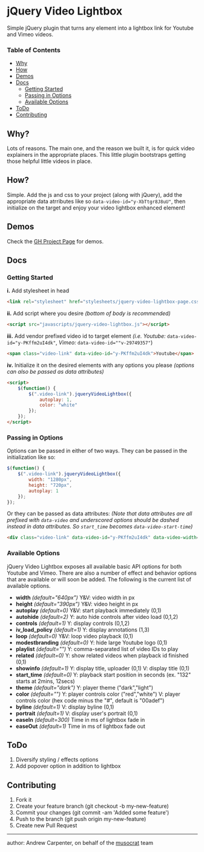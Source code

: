 jQuery Video Lightbox
=====================

Simple jQuery plugin that turns any element into a lightbox link for Youtube and Vimeo videos. 

### Table of Contents
- [Why](#why)    
- [How](#how)    
- [Demos](#demos)    
- [Docs](#docs)
  - [Getting Started](#getting-started)    
  - [Passing in Options](#passing-in-options)    
  - [Available Options](#available-options)
- [ToDo](#todo)           
- [Contributing](#contributing)        

Why?
----
Lots of reasons. The main one, and the reason we built it, is for quick video explainers in the appropriate places. This little plugin bootstraps getting those helpful little videos in place.

How?
----
Simple. Add the js and css to your project (along with jQuery), add the appropriate data atrributes like so `data-video-id="y-XbTtgr8J8uU"`, then initialize on the target and enjoy your video lightbox enhanced element!

Demos
----
Check the [GH Project Page](http://musocrat.github.io/jquery-video-lightbox/) for demos.

Docs
----

### Getting Started
**i.**   Add stylesheet in head
```html
<link rel="stylesheet" href="stylesheets/jquery-video-lightbox-page.css">
```
**ii.**  Add script where you desire *(bottom of body is recommended)*
```html
<script src="javascripts/jquery-video-lightbox.js"></script>
```
**iii.** Add vendor prefixed video id to target element *(i.e. Youtube:* `data-video-id="y-PKffm2uI4dk"`, *Vimeo:* `data-video-id=""v-29749357"`)
```html
<span class="video-link" data-video-id="y-PKffm2uI4dk">Youtube</span>
```
**iv.**  Initialize it on the desired elements with any options you please *(options can also be passed as data attributes)*
```html
<script>
    $(function() {
        $(".video-link").jqueryVideoLightbox({
            autoplay: 1,
            color: "white"
        });
    });
</script>
```

### Passing in Options
Options can be passed in either of two ways. They can be passed in the initialization like so:
```javascript
$(function() {
    $(".video-link").jqueryVideoLightbox({
        width: "1280px",
        height: "720px",
        autoplay: 1
    });
});
```
Or they can be passed as data attributes: *(Note that data attributes are all prefixed with `data-video` and underscored options should be dashed instead in data attributes. So `start_time` becomes `data-video-start-time`)*
```html
<div class="video-link" data-video-id="y-PKffm2uI4dk" data-video-width="1280px" data-video-height="720px" data-video-autoplay="1" ></div>
```

### Available Options
jQuery Video Lightbox exposes all available basic API options for both Youtube and Vimeo. There are also a number of effect and behavior options that are available or will soon be added. The following is the current list of available options.

- **width** *(default="640px")*
	Y&V: video width in px
- **height** *(default="390px")*
	Y&V: video height in px
- **autoplay** *(default=0)*
	Y&V: start playback immediately (0,1)
- **autohide** *(default=2)*
	Y: auto hide controls after video load (0,1,2)
- **controls** *(default=1)*
	Y: display controls (0,1,2)
- **iv_load_policy** *(default=1)*
	Y: display annotations (1,3)
- **loop** *(default=0)*
	Y&V: loop video playback (0,1)
- **modestbranding** *(default=0)*
	Y: hide large Youtube logo (0,1)
- **playlist** *(default="")*
	Y: comma-separated list of video IDs to play
- **related** *(default=0)*
	Y: show related videos when playback id finished (0,1)
- **showinfo** *(default=1)*
	Y: display title, uploader (0,1)  V: display title (0,1)
- **start_time** *(default=0)*
	Y: playback start position in seconds (ex. "132" starts at 2mins, 12secs)
- **theme** *(default="dark")*
	Y: player theme ("dark","light")
- **color** *(default="")*
	Y: player controls color ("red","white") V: player controls color (hex code minus the "#", default is "00adef")
- **byline** *(default=1)*
	V: display byline (0,1)
- **portrait** *(default=1)*
	V: display user's portrait (0,1)
- **easeIn** *(default=300)*
	Time in ms of lightbox fade in
- **easeOut** *(default=1)*
	Time in ms of lightbox fade out

ToDo
----
1. Diversify styling / effects options
2. Add popover option in addition to lightbox

Contributing
----
1. Fork it
2. Create your feature branch (git checkout -b my-new-feature)
3. Commit your changes (git commit -am 'Added some feature')
4. Push to the branch (git push origin my-new-feature)
5. Create new Pull Request


----
author: Andrew Carpenter, on behalf of the [musocrat](http://www.musocrat.com) team
